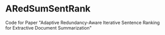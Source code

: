 # ARedSumSentRank
Code for Paper "Adaptive Redundancy-Aware Iterative Sentence Ranking for Extractive Document Summarization"
